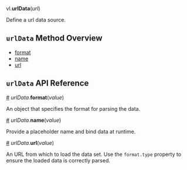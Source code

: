 vl.<b>urlData</b>(<em>url</em>)

Define a url data source.

## <code>urlData</code> Method Overview

* <a href="#format">format</a>
* <a href="#name">name</a>
* <a href="#url">url</a>

## <code>urlData</code> API Reference

<a id="format" href="#format">#</a>
<em>urlData</em>.<b>format</b>(<em>value</em>)

An object that specifies the format for parsing the data.

<a id="name" href="#name">#</a>
<em>urlData</em>.<b>name</b>(<em>value</em>)

Provide a placeholder name and bind data at runtime.

<a id="url" href="#url">#</a>
<em>urlData</em>.<b>url</b>(<em>value</em>)

An URL from which to load the data set. Use the `format.type` property
to ensure the loaded data is correctly parsed.

